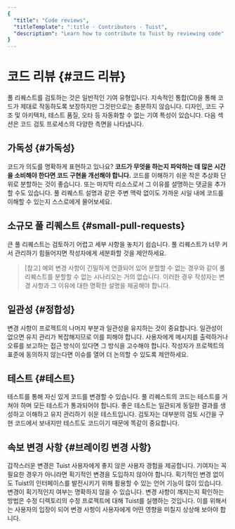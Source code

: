 ```yaml
---
{
  "title": "Code reviews",
  "titleTemplate": ":title · Contributors · Tuist",
  "description": "Learn how to contribute to Tuist by reviewing code"
}
---
```

# 코드 리뷰 {#코드 리뷰}

풀 리퀘스트를 검토하는 것은 일반적인 기여 유형입니다. 지속적인 통합(CI)을 통해 코드가 제대로 작동하도록 보장하지만 그것만으로는 충분하지
않습니다. 디자인, 코드 구조 및 아키텍처, 테스트 품질, 오타 등 자동화할 수 없는 기여 특성이 있습니다. 다음 섹션은 코드 검토 프로세스의
다양한 측면을 나타냅니다.

## 가독성 {#가독성}

코드가 의도를 명확하게 표현하고 있나요? **코드가 무엇을 하는지 파악하는 데 많은 시간을 소비해야 한다면 코드 구현을 개선해야 합니다.**
코드를 이해하기 쉬운 작은 추상화 단위로 분할하는 것이 좋습니다. 또는 마지막 리소스로서 그 이유를 설명하는 댓글을 추가할 수도 있습니다. 풀
리퀘스트 설명과 같은 주변 맥락 없이도 가까운 시일 내에 코드를 이해할 수 있는지 스스로에게 물어보세요.

## 소규모 풀 리퀘스트 {#small-pull-requests}

큰 풀 리퀘스트는 검토하기 어렵고 세부 사항을 놓치기 쉽습니다. 풀 리퀘스트가 너무 커서 관리하기 힘들어지면 작성자에게 세분화할 것을
제안하세요.

> [참고] 예외 변경 사항이 긴밀하게 연결되어 있어 분할할 수 없는 경우와 같이 풀 리퀘스트를 분할할 수 없는 시나리오는 거의 없습니다.
> 이러한 경우 작성자는 변경 사항과 그 이유에 대한 명확한 설명을 제공해야 합니다.

## 일관성 {#정합성}

변경 사항이 프로젝트의 나머지 부분과 일관성을 유지하는 것이 중요합니다. 일관성이 없으면 유지 관리가 복잡해지므로 이를 피해야 합니다.
사용자에게 메시지를 출력하거나 오류를 보고하는 접근 방식이 있다면 그 방식을 고수해야 합니다. 작성자가 프로젝트의 표준에 동의하지 않는다면
이슈를 열어 더 논의할 수 있도록 제안하세요.

## 테스트 {#테스트}

테스트를 통해 자신 있게 코드를 변경할 수 있습니다. 풀 리퀘스트의 코드는 테스트를 거쳐야 하며 모든 테스트가 통과되어야 합니다. 좋은 테스트는
일관되게 동일한 결과를 생성하고 이해하고 유지 관리하기 쉬운 테스트입니다. 검토자는 대부분의 검토 시간을 구현 코드에서 보내지만 테스트도
코드이기 때문에 똑같이 중요합니다.

## 속보 변경 사항 {#브레이킹 변경 사항}

갑작스러운 변경은 Tuist 사용자에게 좋지 않은 사용자 경험을 제공합니다. 기여자는 꼭 필요한 경우가 아니라면 획기적인 변경을 도입하지 않아야
합니다. 획기적인 변경 없이도 Tuist의 인터페이스를 발전시키기 위해 활용할 수 있는 언어 기능이 많이 있습니다. 변경이 획기적인지 여부는
명확하지 않을 수 있습니다. 변경 사항이 깨지는지 확인하는 방법은 수정 디렉토리의 수정 프로젝트에 대해 Tuist를 실행하는 것입니다. 이를
위해서는 사용자의 입장이 되어 변경 사항이 사용자에게 어떤 영향을 미칠지 상상해 보아야 합니다.
